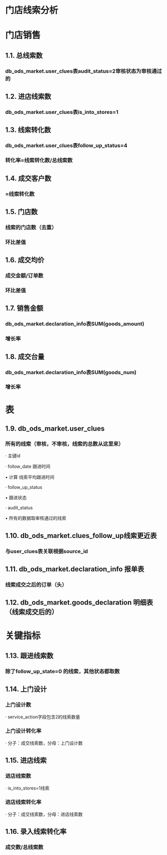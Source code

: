 # 门店线索分析

# 门店销售

## 1.1.    总线索数

### db_ods_market.user_clues表audit_status=2审核状态为审核通过的

## 1.2.    进店线索数

### db_ods_market.user_clues表is_into_stores=1

## 1.3.    线索转化数

### db_ods_market.user_clues表follow_up_status=4

### 转化率=线索转化数/总线索数

## 1.4.    成交客户数

### =线索转化数

## 1.5.    门店数

### 线索的门店数（去重）

### 环比差值

## 1.6.    成交均价

### 成交金额/订单数

### 环比差值

## 1.7.    销售金额

### db_ods_market.declaration_info表SUM(goods_amount)

### 增长率

## 1.8.    成交台量

### db_ods_market.declaration_info表SUM(goods_num)

### 增长率

#      

# 表

## 1.9.    db_ods_market.user_clues

### 所有的线索（审核，不审核，线索的总数从这里来）

·    主键id

·    follow_date 跟进时间

•   计算 线索平均跟进时间

·    follow_up_status

•   跟进状态

·    audit_status

•   所有的数据取审核通过的线索

## 1.10.  db_ods_market.clues_follow_up线索更近表  

### 与user_clues表关联根据source_id

## 1.11.  db_ods_market.declaration_info 报单表   

### 线索成交之后的订单（头）

## 1.12.  db_ods_market.goods_declaration 明细表（线索成交后的）

#      

# 关键指标

## 1.13.  跟进线索数

### 除了follow_up_state=0 的线索，其他状态都取数

## 1.14.  上门设计

### 上门设计数

·    service_action字段包含2的线索数量

### 上门设计转化率

·    分子：成交线索数，分母：上门设计数

## 1.15.  进店线索

### 进店线索数

·    is_into_stores=1线索

### 进店线索转化率

·    分子：成交线索数，分母：进店线索数

## 1.16.  录入线索转化率

### 成交数/总线索数